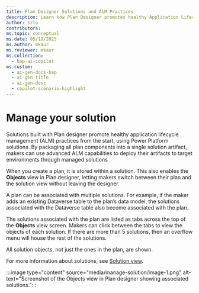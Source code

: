 ```yaml
---
title: Plan Designer Solutions and ALM Practices  
description: Learn how Plan Designer promotes healthy Application Lifecycle Management (ALM) practices by packaging plan components into solutions for advanced ALM capabilities.  
author: szlo  
contributors:  
ms.topic: conceptual  
ms.date: 05/19/2025  
ms.author: mkaur  
ms.reviewer: mkaur  
ms.collection:  
  - bap-ai-copilot  
ms.custom:  
  - ai-gen-docs-bap  
  - ai-gen-title  
  - ai-gen-desc  
  - copilot-scenario-highlight  
---
```


# Manage your solution

Solutions built with Plan designer promote healthy application lifecycle management (ALM) practices from the start, using Power Platform solutions. By packaging all plan components into a single solution artifact, makers can use advanced ALM capabilities to deploy their artifacts to target environments through managed solutions

When you create a plan, it is stored within a solution. This also enables the **Objects** view in Plan designer, letting makers switch between their plan and the solution view without leaving the designer.

A plan can be associated with multiple solutions. For example, if the maker adds an existing Dataverse table to the plan’s data model, the solutions associated with the Dataverse table also become associated with the plan.

The solutions associated with the plan are listed as tabs across the top of the **Objects** view screen. Makers can click between the tabs to view the objects of each solution. If there are more than 5 solutions, then an overflow menu will house the rest of the solutions.

All solution objects, not just the ones in the plan, are shown.

For more information about solutions, see [Solution view](/power-apps/maker/data-platform/solutions-area).



:::image type="content" source="media/manage-solution/image-1.png" alt-text="Screenshot of the Objects view in Plan designer showing associated solutions.":::